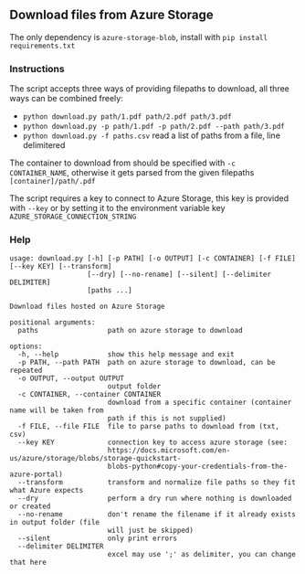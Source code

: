 ## Download files from Azure Storage

The only dependency is `azure-storage-blob`, install with `pip install requirements.txt`

### Instructions

The script accepts three ways of providing filepaths to download, all three ways can be combined freely:

- `python download.py path/1.pdf path/2.pdf path/3.pdf`
- `python download.py -p path/1.pdf -p path/2.pdf --path path/3.pdf`
- `python download.py -f paths.csv` read a list of paths from a file, line delimitered

The container to download from should be specified with `-c CONTAINER_NAME`, otherwise it gets parsed from the given filepaths `[container]/path/.pdf`

The script requires a key to connect to Azure Storage, this key is provided with `--key` or by setting it to the environment variable key `AZURE_STORAGE_CONNECTION_STRING` 

### Help

```
usage: download.py [-h] [-p PATH] [-o OUTPUT] [-c CONTAINER] [-f FILE] [--key KEY] [--transform]
                   [--dry] [--no-rename] [--silent] [--delimiter DELIMITER]
                   [paths ...]

Download files hosted on Azure Storage

positional arguments:
  paths                 path on azure storage to download

options:
  -h, --help            show this help message and exit
  -p PATH, --path PATH  path on azure storage to download, can be repeated
  -o OUTPUT, --output OUTPUT
                        output folder
  -c CONTAINER, --container CONTAINER
                        download from a specific container (container name will be taken from      
                        path if this is not supplied)
  -f FILE, --file FILE  file to parse paths to download from (txt, csv)
  --key KEY             connection key to access azure storage (see:
                        https://docs.microsoft.com/en-us/azure/storage/blobs/storage-quickstart-   
                        blobs-python#copy-your-credentials-from-the-azure-portal)
  --transform           transform and normalize file paths so they fit what Azure expects
  --dry                 perform a dry run where nothing is downloaded or created
  --no-rename           don't rename the filename if it already exists in output folder (file      
                        will just be skipped)
  --silent              only print errors
  --delimiter DELIMITER
                        excel may use ';' as delimiter, you can change that here
```
